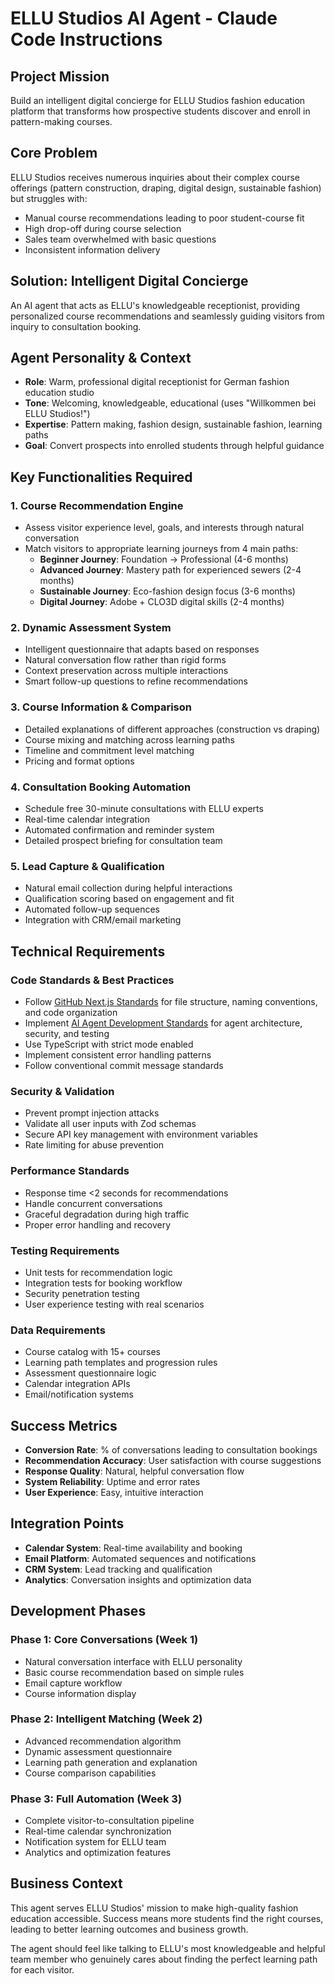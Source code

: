 # ELLU Studios AI Agent - Claude Code Instructions

## Project Mission
Build an intelligent digital concierge for ELLU Studios fashion education platform that transforms how prospective students discover and enroll in pattern-making courses.

## Core Problem
ELLU Studios receives numerous inquiries about their complex course offerings (pattern construction, draping, digital design, sustainable fashion) but struggles with:
- Manual course recommendations leading to poor student-course fit
- High drop-off during course selection 
- Sales team overwhelmed with basic questions
- Inconsistent information delivery

## Solution: Intelligent Digital Concierge
An AI agent that acts as ELLU's knowledgeable receptionist, providing personalized course recommendations and seamlessly guiding visitors from inquiry to consultation booking.

## Agent Personality & Context
- **Role**: Warm, professional digital receptionist for German fashion education studio
- **Tone**: Welcoming, knowledgeable, educational (uses "Willkommen bei ELLU Studios!")
- **Expertise**: Pattern making, fashion design, sustainable fashion, learning paths
- **Goal**: Convert prospects into enrolled students through helpful guidance

## Key Functionalities Required

### 1. Course Recommendation Engine
- Assess visitor experience level, goals, and interests through natural conversation
- Match visitors to appropriate learning journeys from 4 main paths:
  * **Beginner Journey**: Foundation → Professional (4-6 months)
  * **Advanced Journey**: Mastery path for experienced sewers (2-4 months) 
  * **Sustainable Journey**: Eco-fashion design focus (3-6 months)
  * **Digital Journey**: Adobe + CLO3D digital skills (2-4 months)

### 2. Dynamic Assessment System
- Intelligent questionnaire that adapts based on responses
- Natural conversation flow rather than rigid forms
- Context preservation across multiple interactions
- Smart follow-up questions to refine recommendations

### 3. Course Information & Comparison
- Detailed explanations of different approaches (construction vs draping)
- Course mixing and matching across learning paths
- Timeline and commitment level matching
- Pricing and format options

### 4. Consultation Booking Automation
- Schedule free 30-minute consultations with ELLU experts
- Real-time calendar integration
- Automated confirmation and reminder system
- Detailed prospect briefing for consultation team

### 5. Lead Capture & Qualification
- Natural email collection during helpful interactions
- Qualification scoring based on engagement and fit
- Automated follow-up sequences
- Integration with CRM/email marketing

## Technical Requirements

### Code Standards & Best Practices
- Follow [GitHub Next.js Standards](./docs/GitHub-Standards.md) for file structure, naming conventions, and code organization
- Implement [AI Agent Development Standards](./docs/AI-Agent-Development-Standards.md) for agent architecture, security, and testing
- Use TypeScript with strict mode enabled
- Implement consistent error handling patterns
- Follow conventional commit message standards

### Security & Validation
- Prevent prompt injection attacks
- Validate all user inputs with Zod schemas
- Secure API key management with environment variables
- Rate limiting for abuse prevention

### Performance Standards
- Response time <2 seconds for recommendations
- Handle concurrent conversations
- Graceful degradation during high traffic
- Proper error handling and recovery

### Testing Requirements
- Unit tests for recommendation logic
- Integration tests for booking workflow
- Security penetration testing
- User experience testing with real scenarios

### Data Requirements
- Course catalog with 15+ courses
- Learning path templates and progression rules
- Assessment questionnaire logic
- Calendar integration APIs
- Email/notification systems

## Success Metrics
- **Conversion Rate**: % of conversations leading to consultation bookings
- **Recommendation Accuracy**: User satisfaction with course suggestions  
- **Response Quality**: Natural, helpful conversation flow
- **System Reliability**: Uptime and error rates
- **User Experience**: Easy, intuitive interaction

## Integration Points
- **Calendar System**: Real-time availability and booking
- **Email Platform**: Automated sequences and notifications
- **CRM System**: Lead tracking and qualification
- **Analytics**: Conversation insights and optimization data

## Development Phases

### Phase 1: Core Conversations (Week 1)
- Natural conversation interface with ELLU personality
- Basic course recommendation based on simple rules
- Email capture workflow
- Course information display

### Phase 2: Intelligent Matching (Week 2)
- Advanced recommendation algorithm
- Dynamic assessment questionnaire
- Learning path generation and explanation
- Course comparison capabilities

### Phase 3: Full Automation (Week 3)
- Complete visitor-to-consultation pipeline
- Real-time calendar synchronization
- Notification system for ELLU team
- Analytics and optimization features

## Business Context
This agent serves ELLU Studios' mission to make high-quality fashion education accessible. Success means more students find the right courses, leading to better learning outcomes and business growth.

The agent should feel like talking to ELLU's most knowledgeable and helpful team member who genuinely cares about finding the perfect learning path for each visitor.